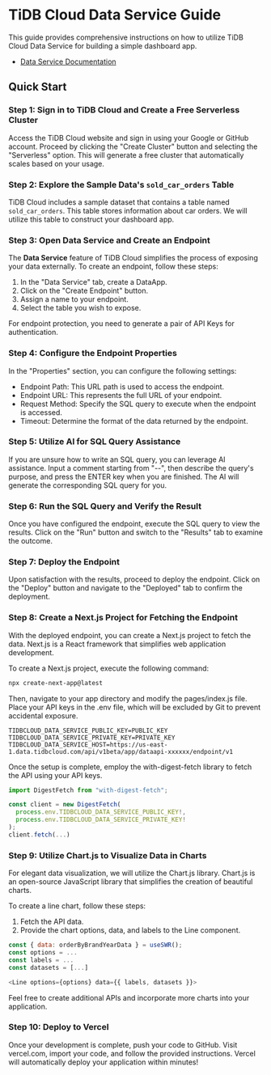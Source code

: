 # TiDB Cloud Data Service Guide

This guide provides comprehensive instructions on how to utilize TiDB Cloud Data Service for building a simple dashboard app.

- [Data Service Documentation](https://docs.pingcap.com/tidbcloud/data-service-overview)

## Quick Start

### Step 1: Sign in to TiDB Cloud and Create a Free Serverless Cluster

Access the TiDB Cloud website and sign in using your Google or GitHub account. Proceed by clicking the "Create Cluster" button and selecting the "Serverless" option. This will generate a free cluster that automatically scales based on your usage.

### Step 2: Explore the Sample Data's `sold_car_orders` Table

TiDB Cloud includes a sample dataset that contains a table named `sold_car_orders`. This table stores information about car orders. We will utilize this table to construct your dashboard app.

### Step 3: Open Data Service and Create an Endpoint

The **Data Service** feature of TiDB Cloud simplifies the process of exposing your data externally. To create an endpoint, follow these steps:
1. In the "Data Service" tab, create a DataApp.
2. Click on the "Create Endpoint" button.
3. Assign a name to your endpoint.
4. Select the table you wish to expose.

For endpoint protection, you need to generate a pair of API Keys for authentication.

### Step 4: Configure the Endpoint Properties

In the "Properties" section, you can configure the following settings:
- Endpoint Path: This URL path is used to access the endpoint.
- Endpoint URL: This represents the full URL of your endpoint.
- Request Method: Specify the SQL query to execute when the endpoint is accessed.
- Timeout: Determine the format of the data returned by the endpoint.

### Step 5: Utilize AI for SQL Query Assistance

If you are unsure how to write an SQL query, you can leverage AI assistance. Input a comment starting from "--", then describe the query's purpose, and press the ENTER key when you are finished. The AI will generate the corresponding SQL query for you.

### Step 6: Run the SQL Query and Verify the Result

Once you have configured the endpoint, execute the SQL query to view the results. Click on the "Run" button and switch to the "Results" tab to examine the outcome.

### Step 7: Deploy the Endpoint

Upon satisfaction with the results, proceed to deploy the endpoint. Click on the "Deploy" button and navigate to the "Deployed" tab to confirm the deployment.

### Step 8: Create a Next.js Project for Fetching the Endpoint

With the deployed endpoint, you can create a Next.js project to fetch the data. Next.js is a React framework that simplifies web application development.

To create a Next.js project, execute the following command:

```sh
npx create-next-app@latest
```

Then, navigate to your app directory and modify the pages/index.js file. Place your API keys in the .env file, which will be excluded by Git to prevent accidental exposure.

```
TIDBCLOUD_DATA_SERVICE_PUBLIC_KEY=PUBLIC_KEY
TIDBCLOUD_DATA_SERVICE_PRIVATE_KEY=PRIVATE_KEY
TIDBCLOUD_DATA_SERVICE_HOST=https://us-east-1.data.tidbcloud.com/api/v1beta/app/dataapi-xxxxxx/endpoint/v1
```

Once the setup is complete, employ the with-digest-fetch library to fetch the API using your API keys.

```js
import DigestFetch from "with-digest-fetch";

const client = new DigestFetch(
  process.env.TIDBCLOUD_DATA_SERVICE_PUBLIC_KEY!,
  process.env.TIDBCLOUD_DATA_SERVICE_PRIVATE_KEY!
);
client.fetch(...)
```

### Step 9: Utilize Chart.js to Visualize Data in Charts

For elegant data visualization, we will utilize the Chart.js library. Chart.js is an open-source JavaScript library that simplifies the creation of beautiful charts.

To create a line chart, follow these steps:

1. Fetch the API data.
1. Provide the chart options, data, and labels to the Line component.

```js
const { data: orderByBrandYearData } = useSWR();
const options = ...
const labels = ...
const datasets = [...]

<Line options={options} data={{ labels, datasets }}>
```

Feel free to create additional APIs and incorporate more charts into your application.

### Step 10: Deploy to Vercel
Once your development is complete, push your code to GitHub. Visit vercel.com, import your code, and follow the provided instructions. Vercel will automatically deploy your application within minutes!

